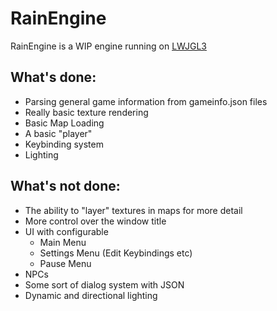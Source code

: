 # RainEngine

RainEngine is a WIP engine running on [LWJGL3](https://www.lwjgl.org/)


## What's done:
* Parsing general game information from gameinfo.json files
* Really basic texture rendering
* Basic Map Loading
* A basic "player"
* Keybinding system
* Lighting


## What's not done:
* The ability to "layer" textures in maps for more detail
* More control over the window title
* UI with configurable
  * Main Menu
  * Settings Menu (Edit Keybindings etc)
  * Pause Menu
* NPCs
* Some sort of dialog system with JSON
* Dynamic and directional lighting 